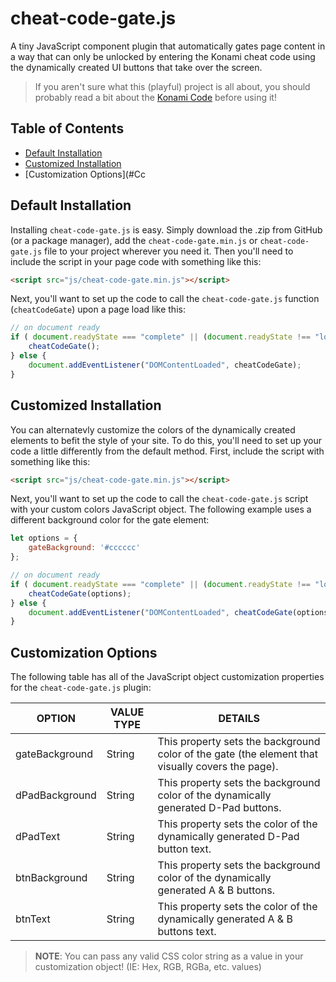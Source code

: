 # cheat-code-gate.js

A tiny JavaScript component plugin that automatically gates page content in a way that can only be unlocked by entering the Konami cheat code using the dynamically created UI buttons that take over the screen.

> If you aren't sure what this (playful) project is all about, you should probably read a bit about the [Konami Code](https://en.wikipedia.org/wiki/Konami_Code) before using it!

## Table of Contents
 * [Default Installation](#default-installation)
 * [Customized Installation](#customized-installation)
 * [Customization Options](#Cc
## Default Installation

Installing `cheat-code-gate.js` is easy. Simply download the .zip from GitHub (or a package manager), add the `cheat-code-gate.min.js` or `cheat-code-gate.js` file to your project wherever you need it. Then you'll need to include the script in your page code with something like this:

```html
<script src="js/cheat-code-gate.min.js"></script>
```

Next, you'll want to set up the code to call the `cheat-code-gate.js` function (`cheatCodeGate`) upon a page load like this:

```javascript
// on document ready
if ( document.readyState === "complete" || (document.readyState !== "loading" && !document.documentElement.doScroll) ) {
    cheatCodeGate();
} else {
    document.addEventListener("DOMContentLoaded", cheatCodeGate);
}
```

## Customized Installation

You can alternatevly customize the colors of the dynamically created elements to befit the style of your site. To do this, you'll need to set up your code a little differently from the default method. First, include the script with something like this:

```html
<script src="js/cheat-code-gate.min.js"></script>
```

Next, you'll want to set up the code to call the `cheat-code-gate.js` script with your custom colors JavaScript object. The following example uses a different background color for the gate element:

```javascript
let options = {
    gateBackground: '#cccccc'
};

// on document ready
if ( document.readyState === "complete" || (document.readyState !== "loading" && !document.documentElement.doScroll) ) {
    cheatCodeGate(options);
} else {
    document.addEventListener("DOMContentLoaded", cheatCodeGate(options));
}
```

## Customization Options
The following table has all of the JavaScript object customization properties for the `cheat-code-gate.js` plugin:

OPTION | VALUE TYPE | DETAILS
------------ | ------------- | -------------
gateBackground | String | This property sets the background color of the gate (the element that visually covers the page).
dPadBackground | String | This property sets the background color of the dynamically generated D-Pad buttons.
dPadText | String | This property sets the color of the dynamically generated D-Pad button text.
btnBackground | String | This property sets the background color of the dynamically generated A & B buttons.
btnText | String | This property sets the color of the dynamically generated A & B buttons text.

> **NOTE**: You can pass any valid CSS color string as a value in your customization object! (IE: Hex, RGB, RGBa, etc. values)